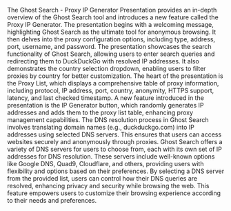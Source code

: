 The Ghost Search - Proxy IP Generator Presentation provides an in-depth overview of the Ghost Search tool and introduces a new feature called the Proxy IP Generator. The presentation begins with a welcoming message, highlighting Ghost Search as the ultimate tool for anonymous browsing. It then delves into the proxy configuration options, including type, address, port, username, and password.
The presentation showcases the search functionality of Ghost Search, allowing users to enter search queries and redirecting them to DuckDuckGo with resolved IP addresses. It also demonstrates the country selection dropdown, enabling users to filter proxies by country for better customization.
The heart of the presentation is the Proxy List, which displays a comprehensive table of proxy information, including protocol, IP address, port, country, anonymity, HTTPS support, latency, and last checked timestamp.
A new feature introduced in the presentation is the IP Generator button, which randomly generates IP addresses and adds them to the proxy list table, enhancing proxy management capabilities.
The DNS resolution process in Ghost Search involves translating domain names (e.g., duckduckgo.com) into IP addresses using selected DNS servers. This ensures that users can access websites securely and anonymously through proxies.
Ghost Search offers a variety of DNS servers for users to choose from, each with its own set of IP addresses for DNS resolution. These servers include well-known options like Google DNS, Quad9, Cloudflare, and others, providing users with flexibility and options based on their preferences.
By selecting a DNS server from the provided list, users can control how their DNS queries are resolved, enhancing privacy and security while browsing the web. This feature empowers users to customize their browsing experience according to their needs and preferences.
